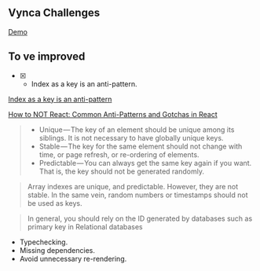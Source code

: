 ## Vynca Challenges

[Demo](http://carr1005.github.io/vynca-challenges/)

## To ve improved
- [x] - Index as a key is an anti-pattern. 

[Index as a key is an anti-pattern](https://medium.com/@robinpokorny/index-as-a-key-is-an-anti-pattern-e0349aece318)

[How to NOT React: Common Anti-Patterns and Gotchas in React](https://codeburst.io/how-to-not-react-common-anti-patterns-and-gotchas-in-react-40141fe0dcd)
> * Unique — The key of an element should be unique among its siblings. It is not necessary to have globally unique keys.
> * Stable — The key for the same element should not change with time, or page refresh, or re-ordering of elements.
> * Predictable — You can always get the same key again if you want. That is, the key should not be generated randomly.  

> Array indexes are unique, and predictable. However, they are not stable. In the same vein, random numbers or timestamps should not be used as keys.

> In general, you should rely on the ID generated by databases such as primary key in Relational databases


- Typechecking.
- Missing dependencies. 
- Avoid unnecessary re-rendering.
